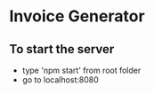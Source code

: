 # Invoice Generator
## To start the server
 * type 'npm start' from root folder
 * go to localhost:8080